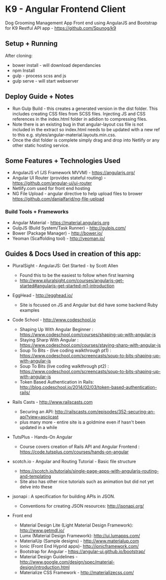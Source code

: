 # K9 - Angular Frontend Client
Dog Grooming Management App
Front end using AngularJS and Bootstrap for K9 Restful API app - https://github.com/Spunog/k9

## Setup + Running
After cloning:
* bower install - will download dependancies
* npm Install
* gulp - process scss and js
* gulp serve - will start webserver

## Deploy Guide + Notes
* Run Gulp Build - this creates a generated version in the dist folder. This includes creating CSS files from SCSS files. Injecting JS and CSS references in the index.html folder in adidion to compressing files.
* Note there is an existing bug in that angular-layout css file is not included in the extract so index.html needs to be updated with a new ref to this e.g. styles/angular-material.layouts.min.css.
* Once the dist folder is complete simply drag and drop into Netlify or any other static hosting service.

## Some Features + Technologies Used
* AngularJS v1 (JS Framework MVVM) - https://angularjs.org/
* Angular UI Router (provides stateful routing) - https://github.com/angular-ui/ui-router
* Netlify.com used for front end hosting
* NG File Upload - angular directive to help upload files to brower https://github.com/danialfarid/ng-file-upload

### Build Tools + Frameworks
* Angular Material - https://material.angularjs.org
* GulpJS (Build System/Task Runner) - http://gulpjs.com/
* Bower (Package Manager) - http://bower.io/
* Yeoman (Scaffolding tool) - http://yeoman.io/

## Guides & Docs Used in creation of this app:

* PluralSight - AngularJS: Get Started - by Scott Allen
  * Found this to be the easiest to follow when first learning
  * http://www.pluralsight.com/courses/angularjs-get-started#angularjs-get-started-m1-introduction

* EggHead - http://egghead.io/
  * Site is focused on JS and Angular but did have some backend Ruby examples

* Code School - http://www.codeschool.io
  * Shaping Up With Angular Beginner : https://www.codeschool.com/courses/shaping-up-with-angular-js
  * Staying Sharp With Angular : https://www.codeschool.com/courses/staying-sharp-with-angular-js
  * Soup To Bits - (live coding walkthrough pt1) : https://www.codeschool.com/screencasts/soup-to-bits-shaping-up-with-angular-js
  * Soup To Bits (live coding walkthrough pt2) : https://www.codeschool.com/screencasts/soup-to-bits-shaping-up-with-angular-js
  * Token Based Authentication in Rails: http://blog.codeschool.io/2014/02/03/token-based-authentication-rails/

* Rails Casts - http://www.railscasts.com
  * Securing an API: http://railscasts.com/episodes/352-securing-an-api?view=asciicast
  * plus many more - entire site is a goldmine even if hasn't been updated in a while

* TutsPlus - Hands-On Angular
  * Course covers creation of Rails API and Angular Frontend : https://code.tutsplus.com/courses/hands-on-angular

* scotch.io - Angular and Routing Tutorial - Basic file structure
  * https://scotch.io/tutorials/single-page-apps-with-angularjs-routing-and-templating
  * Site also has other nice tutorials such as animation but did not yet delve into these

* jsonapi : A specification for building APIs in JSON.
  * Conventions for creating JSON resources: http://jsonapi.org/

* Front end
  * Material Design Lite (Light Material Design Framework): http://www.getmdl.io/
  * Lumx (Material Design Framework): http://ui.lumapps.com/
  * MaterialUp (Sample designs) - http://www.materialup.com
  * Ionic (Front End Hyprid apps)- http://ionicframework.com/
  * Bootstrap for Angular - https://angular-ui.github.io/bootstrap/
  * Material Design Guidelines - http://www.google.com/design/spec/material-design/introduction.html
  * Materialize CSS Framework - http://materializecss.com/
